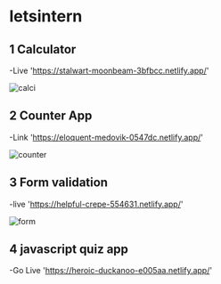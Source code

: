 # letsintern

  ##  1 Calculator 

   -Live 'https://stalwart-moonbeam-3bfbcc.netlify.app/'

![calci](https://user-images.githubusercontent.com/87072168/233073256-dc25b157-54b4-4ee1-b510-87a9342e91e7.JPG)

</hr>

## 2 Counter App

   -Link 'https://eloquent-medovik-0547dc.netlify.app/'
  
![counter](https://user-images.githubusercontent.com/87072168/233776414-79a81e83-b5f4-4cee-9c03-695451b7da3e.JPG)

</hr>


## 3  Form validation

-live 'https://helpful-crepe-554631.netlify.app/'
<br/>

![form](https://user-images.githubusercontent.com/87072168/233319586-16c697ba-a09d-4d2c-acea-84c2f3e62f6a.JPG)

</hr>

##  4 javascript quiz app

-Go Live 'https://heroic-duckanoo-e005aa.netlify.app/'
